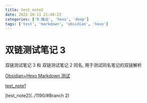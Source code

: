 ```yaml
---
title: test_note2
date: 2022-10-11 21:40:23
categories: ['9.输出', 'hexo', 'deep']
tags: ['test', 'markdown', 'obsidian', 'hexo']
---
```


# 双链测试笔记 3

双链测试笔记 3 和 双链测试笔记 2 同名, 用于测试同名笔记的双链解析

[Obsidian+Hexo Markdown 测试](../1188/#链接)

[test_note1](../1189)

[test_note2](../1190/#Branch 2)
